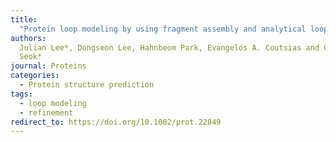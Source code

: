 ```yaml
---
title:
  "Protein loop modeling by using fragment assembly and analytical loop closure"
authors:
  Julian Lee*, Dongseon Lee, Hahnbeom Park, Evangelos A. Coutsias and Chaok
  Seok*
journal: Proteins
categories:
  - Protein structure prediction
tags:
  - loop modeling
  - refinement
redirect_to: https://doi.org/10.1002/prot.22849
---
```


